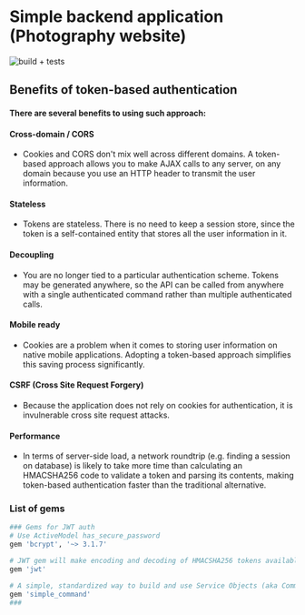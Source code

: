 # Simple backend application (Photography website)
![build + tests](https://travis-ci.org/13LD/photography-backend.svg?branch=master)


## Benefits of token-based authentication
#### There are several benefits to using such approach:

#### Cross-domain / CORS
- Cookies and CORS don't mix well across different domains. A token-based approach allows you to make AJAX calls to any server, on any domain because you use an HTTP header to transmit the user information.
#### Stateless
- Tokens are stateless. There is no need to keep a session store, since the token is a self-contained entity that stores all the user information in it.
#### Decoupling
- You are no longer tied to a particular authentication scheme. Tokens may be generated anywhere, so the API can be called from anywhere with a single authenticated command rather than multiple authenticated calls.
#### Mobile ready
- Cookies are a problem when it comes to storing user information on native mobile applications. Adopting a token-based approach simplifies this saving process significantly.
#### CSRF (Cross Site Request Forgery)
- Because the application does not rely on cookies for authentication, it is invulnerable cross site request attacks.
#### Performance
- In terms of server-side load, a network roundtrip (e.g. finding a session on database) is likely to take more time than calculating an HMACSHA256 code to validate a token and parsing its contents, making token-based authentication faster than the traditional alternative.
### List of gems 

```ruby
### Gems for JWT auth
# Use ActiveModel has_secure_password
gem 'bcrypt', '~> 3.1.7'

# JWT gem will make encoding and decoding of HMACSHA256 tokens available in the Rails application
gem 'jwt'

# A simple, standardized way to build and use Service Objects (aka Commands) in Ruby
gem 'simple_command'
###
```
